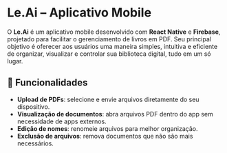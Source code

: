 # Le.Ai – Aplicativo Mobile

O **Le.Ai** é um aplicativo mobile desenvolvido com **React Native** e **Firebase**, projetado para facilitar o gerenciamento de livros em PDF. Seu principal objetivo é oferecer aos usuários uma maneira simples, intuitiva e eficiente de organizar, visualizar e controlar sua biblioteca digital, tudo em um só lugar.
 


## 📱 Funcionalidades

- **Upload de PDFs**: selecione e envie arquivos diretamente do seu dispositivo.
- **Visualização de documentos**: abra arquivos PDF dentro do app sem necessidade de apps externos.
- **Edição de nomes**: renomeie arquivos para melhor organização.
- **Exclusão de arquivos**: remova documentos que não são mais necessários.

